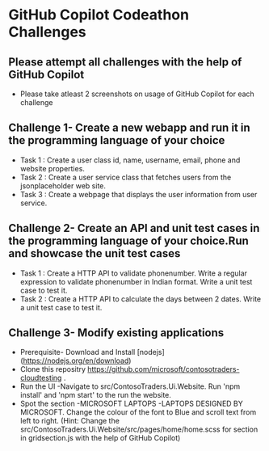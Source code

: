 # GitHub Copilot Codeathon Challenges

## Please attempt all challenges with the help of GitHub Copilot
- Please take atleast 2 screenshots on usage of GitHub Copilot for each challenge

## Challenge 1- Create a new webapp and run it in the programming language of your choice
- Task 1 : Create a user class id, name, username, email, phone and website properties.
- Task 2 : Create a user service class that fetches users from the jsonplaceholder web site.
- Task 3 : Create a webpage that displays the user information from user service.

## Challenge 2- Create an API and unit test cases in the programming language of your choice.Run and showcase the unit test cases 
- Task 1 : Create a HTTP API to validate phonenumber. Write a regular expression to validate phonenumber in Indian format. Write a unit test case to  test it.
- Task 2 : Create a HTTP API to calculate the days between 2 dates. Write a unit test case to  test it.

## Challenge 3- Modify existing applications
- Prerequisite- Download and Install [nodejs] (https://nodejs.org/en/download)
- Clone this repositry https://github.com/microsoft/contosotraders-cloudtesting	. 
- Run the UI -Navigate to src/ContosoTraders.Ui.Website. Run 'npm install' and 'npm start' to the run the website.
- Spot the section -MICROSOFT LAPTOPS -LAPTOPS DESIGNED BY MICROSOFT. Change the colour of the font to Blue and scroll text from left to right. (Hint: Change the src/ContosoTraders.Ui.Website/src/pages/home/home.scss for section in  gridsection.js with the help of GitHub Copilot)






